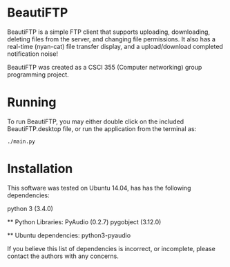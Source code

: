 BeautiFTP
=========

BeautiFTP is a simple FTP client that supports uploading, downloading, deleting files from the server, and changing file permissions. It also has a real-time (nyan-cat) file transfer display, and a upload/download completed notification noise!

BeautiFTP was created as a CSCI 355 (Computer networking) group programming project.

Running
=======

To run BeautiFTP, you may either double click on the included BeautiFTP.desktop file, or run the application from the terminal as:

    ./main.py

Installation
============

This software was tested on Ubuntu 14.04, has has the following dependencies:

python 3  (3.4.0)

** Python Libraries:
    PyAudio (0.2.7)
    pygobject (3.12.0)

** Ubuntu dependencies:
    python3-pyaudio

If you believe this list of dependencies is incorrect, or incomplete, please contact the authors with any 
concerns.

